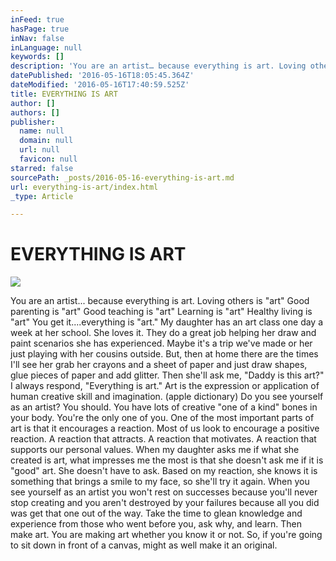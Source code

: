 ```yaml
---
inFeed: true
hasPage: true
inNav: false
inLanguage: null
keywords: []
description: 'You are an artist… because everything is art. Loving others is “art” Good parenting is “art” Good teaching is “art” Learning is “art” Healthy living is “art” You get it….everything is “art.” My daughter has an art class one day a week at her school. She loves it. They do a great job helping her draw and paint scenarios she has experienced. Maybe it’s a trip we’ve made or her just playing with her cousins outside. But, then at home there are the times I’ll see her grab her crayons and a sheet of paper and just draw shapes, glue pieces of paper and add glitter. Then she’ll ask me, “Daddy is this art?” I always respond, “Everything is art.” Art is the expression or application of human creative skill and imagination. (apple dictionary) Do you see yourself as an artist? You should. You have lots of creative “one of a kind” bones in your body. You’re the only one of you. One of the most important parts of art is that it encourages a reaction. Most of us look to encourage a positive reaction. A reaction that attracts. A reaction that motivates. A reaction that supports our personal values. When my daughter asks me if what she created is art, what impresses me the most is that she doesn’t ask me if it is “good” art. She doesn’t have to ask. Based on my reaction, she knows it is something that brings a smile to my face, so she’ll try it again. When you see yourself as an artist you won’t rest on successes because you’ll never stop creating and you aren’t destroyed by your failures because all you did was get that one out of the way. Take the time to glean knowledge and experience from those who went before you, ask why, and learn. Then make art. You are making art whether you know it or not. So, if you’re going to sit down in front of a canvas, might as well make it an original. '
datePublished: '2016-05-16T18:05:45.364Z'
dateModified: '2016-05-16T17:40:59.525Z'
title: EVERYTHING IS ART
author: []
authors: []
publisher:
  name: null
  domain: null
  url: null
  favicon: null
starred: false
sourcePath: _posts/2016-05-16-everything-is-art.md
url: everything-is-art/index.html
_type: Article

---
```

# EVERYTHING IS ART
![](https://the-grid-user-content.s3-us-west-2.amazonaws.com/5eb33184-7fbc-4671-8176-d65839a1e06d.jpg)

You are an artist... because everything is art. Loving others is "art" Good parenting is "art" Good teaching is "art" Learning is "art" Healthy living is "art" You get it....everything is "art." My daughter has an art class one day a week at her school. She loves it. They do a great job helping her draw and paint scenarios she has experienced. Maybe it's a trip we've made or her just playing with her cousins outside. But, then at home there are the times I'll see her grab her crayons and a sheet of paper and just draw shapes, glue pieces of paper and add glitter. Then she'll ask me, "Daddy is this art?" I always respond, "Everything is art." Art is the expression or application of human creative skill and imagination. (apple dictionary) Do you see yourself as an artist? You should. You have lots of creative "one of a kind" bones in your body. You're the only one of you. One of the most important parts of art is that it encourages a reaction. Most of us look to encourage a positive reaction. A reaction that attracts. A reaction that motivates. A reaction that supports our personal values. When my daughter asks me if what she created is art, what impresses me the most is that she doesn't ask me if it is "good" art. She doesn't have to ask. Based on my reaction, she knows it is something that brings a smile to my face, so she'll try it again. When you see yourself as an artist you won't rest on successes because you'll never stop creating and you aren't destroyed by your failures because all you did was get that one out of the way. Take the time to glean knowledge and experience from those who went before you, ask why, and learn. Then make art. You are making art whether you know it or not. So, if you're going to sit down in front of a canvas, might as well make it an original.